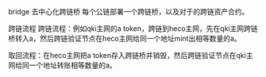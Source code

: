bridge 去中心化跨链桥
每个公链部署一个跨链桥，以及对于的跨链资产合约。

跨链流程
跨链流程：例如qki主网的a token，跨链到heco主网，先在qki主网跨链桥转入a，然后跨链验证节点在heco主网给同一个地址mint出相等数量的a。

取回流程：在heco主网把a token存入跨链桥并销毁，然后跨链验证节点在qki主网给同一个地址转账相等数量的a。